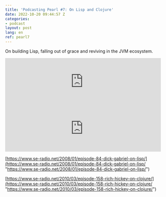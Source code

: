 ```yaml
---
title: 'Podcasting Pearl #7: On Lisp and Clojure'
date: 2022-10-20 09:44:57 Z
categories:
- podcast
layout: post
lang: en
ref: pearl7
---
```


On building Lisp, falling out of grace and reviving in the JVM ecosystem.  

<iframe src="https://open.spotify.com/embed/episode/79vDHJxcMjQUpbz8WKr2qX" width="100%" style="max-width:660px" height="152" frameBorder="0" allowtransparency="true" allow="encrypted-media"></iframe>
<iframe src="https://open.spotify.com/embed/episode/6iFaOpTnxVbmc308L4S3Sj" width="100%" style="max-width:660px" height="152" frameBorder="0" allowtransparency="true" allow="encrypted-media"></iframe>  
  
[https://www.se-radio.net/2008/01/episode-84-dick-gabriel-on-lisp/](https://www.se-radio.net/2008/01/episode-84-dick-gabriel-on-lisp/ "https://www.se-radio.net/2008/01/episode-84-dick-gabriel-on-lisp/")  
  
[https://www.se-radio.net/2010/03/episode-158-rich-hickey-on-clojure/](https://www.se-radio.net/2010/03/episode-158-rich-hickey-on-clojure/ "https://www.se-radio.net/2010/03/episode-158-rich-hickey-on-clojure/")
